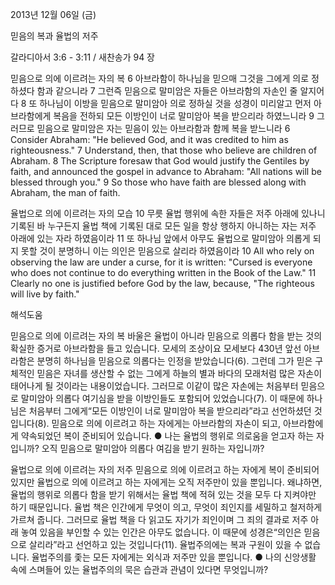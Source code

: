 2013년 12월 06일 (금)

믿음의 복과 율법의 저주



갈라디아서 3:6 - 3:11 / 새찬송가 94 장


믿음으로 의에 이르려는 자의 복
6 아브라함이 하나님을 믿으매 그것을 그에게 의로 정하셨다 함과 같으니라 7 그런즉 믿음으로 말미암은 자들은 아브라함의 자손인 줄 알지어다 8 또 하나님이 이방을 믿음으로 말미암아 의로 정하실 것을 성경이 미리알고 먼저 아브라함에게 복음을 전하되 모든 이방인이 너로 말미암아 복을 받으리라 하였느니라 9 그러므로 믿음으로 말미암은 자는 믿음이 있는 아브라함과 함께 복을 받느니라
6 Consider Abraham: "He believed God, and it was credited to him as righteousness." 7 Understand, then, that those who believe are children of Abraham. 8 The Scripture foresaw that God would justify the Gentiles by faith, and announced the gospel in advance to Abraham: "All nations will be blessed through you." 9 So those who have faith are blessed along with Abraham, the man of faith.

율법으로 의에 이르려는 자의 모습
10 무릇 율법 행위에 속한 자들은 저주 아래에 있나니 기록된 바 누구든지 율법 책에 기록된 대로 모든 일을 항상 행하지 아니하는 자는 저주 아래에 있는 자라 하였음이라 11 또 하나님 앞에서 아무도 율법으로 말미암아 의롭게 되지 못할 것이 분명하니 이는 의인은 믿음으로 살리라 하였음이라
10 All who rely on observing the law are under a curse, for it is written: "Cursed is everyone who does not continue to do everything written in the Book of the Law." 11 Clearly no one is justified before God by the law, because, "The righteous will live by faith."

해석도움





믿음으로 의에 이르려는 자의 복
바울은 율법이 아니라 믿음으로 의롭다 함을 받는 것의 확실한 증거로 아브라함을 들고 있습니다. 모세의 조상이요 모세보다 430년 앞선 아브라함은 분명히 하나님을 믿음으로 의롭다는 인정을 받았습니다(6). 그런데 그가 믿은 구체적인 믿음은 자녀를 생산할 수 없는 그에게 하늘의 별과 바다의 모래처럼 많은 자손이 태어나게 될 것이라는 내용이었습니다. 그러므로 이같이 많은 자손에는 처음부터 믿음으로 말미암아 의롭다 여기심을 받을 이방인들도 포함되어 있었습니다(7). 이 때문에 하나님은 처음부터 그에게“모든 이방인이 너로 말미암아 복을 받으리라”라고 선언하셨던 것입니다(8). 믿음으로 의에 이르려고 하는 자에게는 아브라함의 자손이 되고, 아브라함에게 약속되었던 복이 준비되어 있습니다.
● 나는 율법의 행위로 의로움을 얻고자 하는 자입니까? 오직 믿음으로 말미암아 의롭다 여김을 받기 원하는 자입니까?

율법으로 의에 이르려는 자의 저주
믿음으로 의에 이르려고 하는 자에게 복이 준비되어 있지만 율법으로 의에 이르려고 하는 자에게는 오직 저주만이 있을 뿐입니다. 왜냐하면, 율법의 행위로 의롭다 함을 받기 위해서는 율법 책에 적혀 있는 것을 모두 다 지켜야만 하기 때문입니다. 율법 책은 인간에게 무엇이 의고, 무엇이 죄인지를 세밀하고 철저하게 가르쳐 줍니다. 그러므로 율법 책을 다 읽고도 자기가 죄인이며 그 죄의 결과로 저주 아래 놓여 있음을 부인할 수 있는 인간은 아무도 없습니다. 이 때문에 성경은“의인은 믿음으로 살리라”라고 선언하고 있는 것입니다(11). 율법주의에는 복과 구원이 있을 수 없습니다. 율법주의를 좇는 모든 자에게는 외식과 저주만 있을 뿐입니다.
● 나의 신앙생활 속에 스며들어 있는 율법주의의 묵은 습관과 관념이 있다면 무엇입니까?